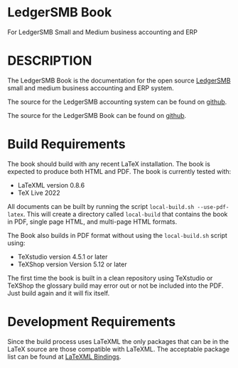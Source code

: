 # LedgerSMB Book

For LedgerSMB Small and Medium business accounting and ERP

# DESCRIPTION

The LedgerSMB Book is the documentation for the open source [LedgerSMB](https://ledgersmb.org) small and medium business accounting and ERP system.

The source for the LedgerSMB accounting system can be found on [github](https://github.com/ledgersmb/LedgerSMB).

The source for the LedgerSMB Book can be found on [github](https://github.com/ehuelsmann/ledgersmb-book).

# Build Requirements

The book should build with any recent LaTeX installation. The book is expected to produce both HTML and PDF. The book is currently tested with:

* LaTeXML version 0.8.6
* TeX Live 2022

All documents can be built by running the script `local-build.sh --use-pdf-latex`. This will create a directory called `local-build` that contains the book in PDF, single page HTML, and multi-page HTML formats.

The Book also builds in PDF format without using the `local-build.sh` script using: 

* TeXstudio version 4.5.1 or later
* TeXShop version Version 5.12 or later

The first time the book is built in a clean repository using TeXstudio or TeXShop the glossary build may error out or not be included into the PDF. Just build again and it will fix itself.

# Development Requirements

Since the build process uses LaTeXML the only packages that can be in the LaTeX source are those compatible with LaTeXML.  The acceptable package list can be found at [LaTeXML Bindings](https://math.nist.gov/~BMiller/LaTeXML/manual/included.bindings/).


